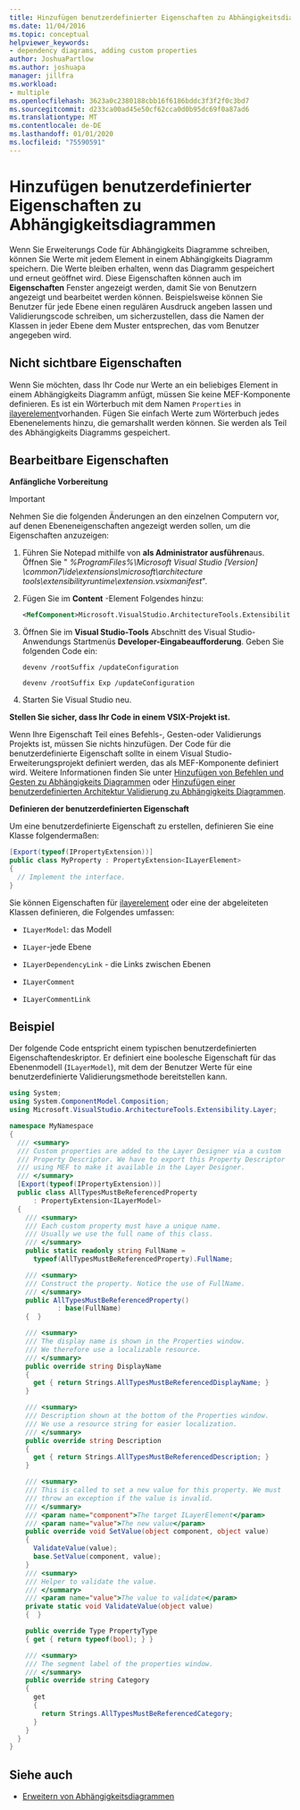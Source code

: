 ```yaml
---
title: Hinzufügen benutzerdefinierter Eigenschaften zu Abhängigkeitsdiagrammen
ms.date: 11/04/2016
ms.topic: conceptual
helpviewer_keywords:
- dependency diagrams, adding custom properties
author: JoshuaPartlow
ms.author: joshuapa
manager: jillfra
ms.workload:
- multiple
ms.openlocfilehash: 3623a0c2380188cbb16f6186bddc3f3f2f0c3bd7
ms.sourcegitcommit: d233ca00ad45e50cf62cca0d0b95dc69f0a87ad6
ms.translationtype: MT
ms.contentlocale: de-DE
ms.lasthandoff: 01/01/2020
ms.locfileid: "75590591"
---
```

# <a name="add-custom-properties-to-dependency-diagrams"></a>Hinzufügen benutzerdefinierter Eigenschaften zu Abhängigkeitsdiagrammen

Wenn Sie Erweiterungs Code für Abhängigkeits Diagramme schreiben, können Sie Werte mit jedem Element in einem Abhängigkeits Diagramm speichern. Die Werte bleiben erhalten, wenn das Diagramm gespeichert und erneut geöffnet wird. Diese Eigenschaften können auch im **Eigenschaften** Fenster angezeigt werden, damit Sie von Benutzern angezeigt und bearbeitet werden können. Beispielsweise können Sie Benutzer für jede Ebene einen regulären Ausdruck angeben lassen und Validierungscode schreiben, um sicherzustellen, dass die Namen der Klassen in jeder Ebene dem Muster entsprechen, das vom Benutzer angegeben wird.

## <a name="non-visible-properties"></a>Nicht sichtbare Eigenschaften

Wenn Sie möchten, dass Ihr Code nur Werte an ein beliebiges Element in einem Abhängigkeits Diagramm anfügt, müssen Sie keine MEF-Komponente definieren. Es ist ein Wörterbuch mit dem Namen `Properties` in [ilayerelement](/previous-versions/ff644511(v=vs.140))vorhanden. Fügen Sie einfach Werte zum Wörterbuch jedes Ebenenelements hinzu, die gemarshallt werden können. Sie werden als Teil des Abhängigkeits Diagramms gespeichert.

## <a name="editable-properties"></a>Bearbeitbare Eigenschaften

**Anfängliche Vorbereitung**

> [!IMPORTANT]
> Nehmen Sie die folgenden Änderungen an den einzelnen Computern vor, auf denen Ebeneneigenschaften angezeigt werden sollen, um die Eigenschaften anzuzeigen:
>
> 1. Führen Sie Notepad mithilfe von **als Administrator ausführen**aus. Öffnen Sie " *%ProgramFiles%\Microsoft Visual Studio [Version] \common7\ide\extensions\microsoft\architecture tools\extensibilityruntime\extension.vsixmanifest*".
> 2. Fügen Sie im **Content** -Element Folgendes hinzu:
>
>     ```xml
>     <MefComponent>Microsoft.VisualStudio.ArchitectureTools.Extensibility.Layer.Provider.dll</MefComponent>
>     ```
>
> 3. Öffnen Sie im **Visual Studio-Tools** Abschnitt des Visual Studio-Anwendungs Startmenüs **Developer-Eingabeaufforderung**. Geben Sie folgenden Code ein:
>
>      `devenv /rootSuffix /updateConfiguration`
>
>      `devenv /rootSuffix Exp /updateConfiguration`
> 4. Starten Sie Visual Studio neu.

**Stellen Sie sicher, dass Ihr Code in einem VSIX-Projekt ist.**

Wenn Ihre Eigenschaft Teil eines Befehls-, Gesten-oder Validierungs Projekts ist, müssen Sie nichts hinzufügen. Der Code für die benutzerdefinierte Eigenschaft sollte in einem Visual Studio-Erweiterungsprojekt definiert werden, das als MEF-Komponente definiert wird. Weitere Informationen finden Sie unter [Hinzufügen von Befehlen und Gesten zu Abhängigkeits Diagrammen](../modeling/add-commands-and-gestures-to-layer-diagrams.md) oder [Hinzufügen einer benutzerdefinierten Architektur Validierung zu Abhängigkeits Diagrammen](../modeling/add-custom-architecture-validation-to-layer-diagrams.md).

**Definieren der benutzerdefinierten Eigenschaft**

Um eine benutzerdefinierte Eigenschaft zu erstellen, definieren Sie eine Klasse folgendermaßen:

```csharp
[Export(typeof(IPropertyExtension))]
public class MyProperty : PropertyExtension<ILayerElement>
{
  // Implement the interface.
}
```

Sie können Eigenschaften für [ilayerelement](/previous-versions/ff644511(v=vs.140)) oder eine der abgeleiteten Klassen definieren, die Folgendes umfassen:

- `ILayerModel`: das Modell

- `ILayer`-jede Ebene

- `ILayerDependencyLink` - die Links zwischen Ebenen

- `ILayerComment`

- `ILayerCommentLink`

## <a name="example"></a>Beispiel

Der folgende Code entspricht einem typischen benutzerdefinierten Eigenschaftendeskriptor. Er definiert eine boolesche Eigenschaft für das Ebenenmodell (`ILayerModel`), mit dem der Benutzer Werte für eine benutzerdefinierte Validierungsmethode bereitstellen kann.

```csharp
using System;
using System.ComponentModel.Composition;
using Microsoft.VisualStudio.ArchitectureTools.Extensibility.Layer;

namespace MyNamespace
{
  /// <summary>
  /// Custom properties are added to the Layer Designer via a custom
  /// Property Descriptor. We have to export this Property Descriptor
  /// using MEF to make it available in the Layer Designer.
  /// </summary>
  [Export(typeof(IPropertyExtension))]
  public class AllTypesMustBeReferencedProperty
      : PropertyExtension<ILayerModel>
  {
    /// <summary>
    /// Each custom property must have a unique name.
    /// Usually we use the full name of this class.
    /// </summary>
    public static readonly string FullName =
      typeof(AllTypesMustBeReferencedProperty).FullName;

    /// <summary>
    /// Construct the property. Notice the use of FullName.
    /// </summary>
    public AllTypesMustBeReferencedProperty()
            : base(FullName)
    {  }

    /// <summary>
    /// The display name is shown in the Properties window.
    /// We therefore use a localizable resource.
    /// </summary>
    public override string DisplayName
    {
      get { return Strings.AllTypesMustBeReferencedDisplayName; }
    }

    /// <summary>
    /// Description shown at the bottom of the Properties window.
    /// We use a resource string for easier localization.
    /// </summary>
    public override string Description
    {
      get { return Strings.AllTypesMustBeReferencedDescription; }
    }

    /// <summary>
    /// This is called to set a new value for this property. We must
    /// throw an exception if the value is invalid.
    /// </summary>
    /// <param name="component">The target ILayerElement</param>
    /// <param name="value">The new value</param>
    public override void SetValue(object component, object value)
    {
      ValidateValue(value);
      base.SetValue(component, value);
    }
    /// <summary>
    /// Helper to validate the value.
    /// </summary>
    /// <param name="value">The value to validate</param>
    private static void ValidateValue(object value)
    {  }

    public override Type PropertyType
    { get { return typeof(bool); } }

    /// <summary>
    /// The segment label of the properties window.
    /// </summary>
    public override string Category
    {
      get
      {
        return Strings.AllTypesMustBeReferencedCategory;
      }
    }
  }
}
```

## <a name="see-also"></a>Siehe auch

- [Erweitern von Abhängigkeitsdiagrammen](../modeling/extend-layer-diagrams.md)
